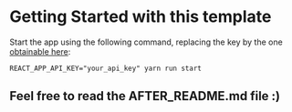 # Getting Started with this template

Start the app using the following command, replacing the key by the one [obtainable here](https://dashboard.photoroom.com/accounts/signup/):

    REACT_APP_API_KEY="your_api_key" yarn run start

## Feel free to read the AFTER_README.md file :)

